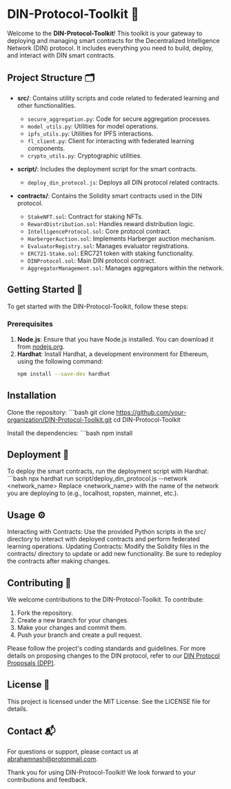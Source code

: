 # DIN-Protocol-Toolkit 🚀

Welcome to the **DIN-Protocol-Toolkit**! This toolkit is your gateway to deploying and managing smart contracts for the Decentralized Intelligence Network (DIN) protocol. It includes everything you need to build, deploy, and interact with DIN smart contracts.

## Project Structure 🗂️

- **src/**: Contains utility scripts and code related to federated learning and other functionalities.
  - `secure_aggregation.py`: Code for secure aggregation processes.
  - `model_utils.py`: Utilities for model operations.
  - `ipfs_utils.py`: Utilities for IPFS interactions.
  - `fl_client.py`: Client for interacting with federated learning components.
  - `crypto_utils.py`: Cryptographic utilities.

- **script/**: Includes the deployment script for the smart contracts.
  - `deploy_din_protocol.js`: Deploys all DIN protocol related contracts.

- **contracts/**: Contains the Solidity smart contracts used in the DIN protocol.
  - `StakeNFT.sol`: Contract for staking NFTs.
  - `RewardDistribution.sol`: Handles reward distribution logic.
  - `IntelligenceProtocol.sol`: Core protocol contract.
  - `HarbergerAuction.sol`: Implements Harberger auction mechanism.
  - `EvaluatorRegistry.sol`: Manages evaluator registrations.
  - `ERC721-Stake.sol`: ERC721 token with staking functionality.
  - `DINProtocol.sol`: Main DIN protocol contract.
  - `AggregatorManagement.sol`: Manages aggregators within the network.

## Getting Started 🚀

To get started with the DIN-Protocol-Toolkit, follow these steps:

### Prerequisites

1. **Node.js**: Ensure that you have Node.js installed. You can download it from [nodejs.org](https://nodejs.org/).
2. **Hardhat**: Install Hardhat, a development environment for Ethereum, using the following command:
   ```bash
   npm install --save-dev hardhat

## Installation
Clone the repository:
     ```bash
  git clone https://github.com/your-organization/DIN-Protocol-Toolkit.git
  cd DIN-Protocol-Toolkit

Install the dependencies:
    ```bash
  npm install

## Deployment 🚀

To deploy the smart contracts, run the deployment script with Hardhat:
    ```bash
  npx hardhat run script/deploy_din_protocol.js --network <network_name>
  Replace <network_name> with the name of the network you are deploying to (e.g., localhost, ropsten, mainnet, etc.).

## Usage ⚙️
Interacting with Contracts: Use the provided Python scripts in the src/ directory to interact with deployed contracts and perform federated learning operations.
Updating Contracts: Modify the Solidity files in the contracts/ directory to update or add new functionality. Be sure to redeploy the contracts after making changes.

## Contributing 🤝

We welcome contributions to the DIN-Protocol-Toolkit. To contribute:

1. Fork the repository.
2. Create a new branch for your changes.
3. Make your changes and commit them.
4. Push your branch and create a pull request.

Please follow the project's coding standards and guidelines. For more details on proposing changes to the DIN protocol, refer to our [DIN Protocol Proposals (DPP)](https://github.com/Doctelligence/DIN-Protocol-Proposals-DPP).

## License 📜
This project is licensed under the MIT License. See the LICENSE file for details.

## Contact 📬
For questions or support, please contact us at abrahamnash@protonmail.com.

Thank you for using DIN-Protocol-Toolkit! We look forward to your contributions and feedback.
